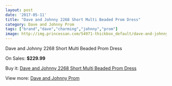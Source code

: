 ```yaml
---
layout: post
date: '2017-05-11'
title: "Dave and Johnny 2268 Short Multi Beaded Prom Dress"
category: Dave and Johnny Prom
tags: ["brand","dave","charming","johnny","prom"]
image: http://img.princessan.com/54971-thickbox_default/dave-and-johnny-2268-short-multi-beaded-prom-dress.jpg
---
```

Dave and Johnny 2268 Short Multi Beaded Prom Dress

On Sales: **$229.99**
<a href="https://www.princessan.com/en/dave-and-johnny-prom/24722-dave-and-johnny-2268-short-multi-beaded-prom-dress.html"><amp-img layout="responsive" width="600" height="600" src="//img.princessan.com/54971-thickbox_default/dave-and-johnny-2268-short-multi-beaded-prom-dress.jpg" alt="Dave and Johnny 2268 Short Multi Beaded Prom Dress 0" /></a>
<a href="https://www.princessan.com/en/dave-and-johnny-prom/24722-dave-and-johnny-2268-short-multi-beaded-prom-dress.html"><amp-img layout="responsive" width="600" height="600" src="//img.princessan.com/54972-thickbox_default/dave-and-johnny-2268-short-multi-beaded-prom-dress.jpg" alt="Dave and Johnny 2268 Short Multi Beaded Prom Dress 1" /></a>

Buy it: [Dave and Johnny 2268 Short Multi Beaded Prom Dress](https://www.princessan.com/en/dave-and-johnny-prom/24722-dave-and-johnny-2268-short-multi-beaded-prom-dress.html "Dave and Johnny 2268 Short Multi Beaded Prom Dress")

View more: [Dave and Johnny Prom](https://www.princessan.com/en/181-dave-and-johnny-prom "Dave and Johnny Prom")